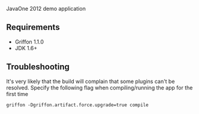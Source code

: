 JavaOne 2012 demo application

Requirements
------------

 * Griffon 1.1.0
 * JDK 1.6+

Troubleshooting
---------------

It's very likely that the build will complain that some plugins can't be resolved.
Specify the following flag when compiling/running the app for the first time

    griffon -Dgriffon.artifact.force.upgrade=true compile


